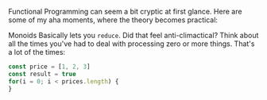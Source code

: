 Functional Programming can seem a bit cryptic at first glance. Here are some of my aha moments, where the theory becomes practical:

Monoids
Basically lets you `reduce`. Did that feel anti-climactical? Think about all the times you've had to deal with processing zero or more things. That's a lot of the times:

``` javascript
const price = [1, 2, 3]
const result = true
for(i = 0; i < prices.length) {
}
```
<!--stackedit_data:
eyJoaXN0b3J5IjpbMTQ3OTAzNjMyMV19
-->